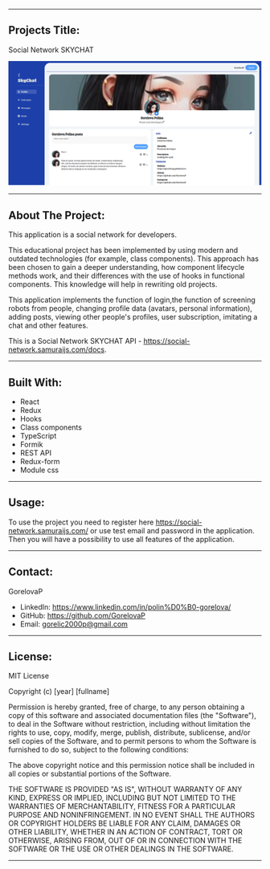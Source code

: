 <hr/>

## Projects Title:

Social Network SKYCHAT

![putsamyrai](src/components/assets/images/skychat.png)

<hr/>

## About The Project:

This application is a social network for developers. 

This educational project has been implemented by using modern and outdated technologies (for example, class components).
This approach has been chosen to gain a deeper understanding, how component lifecycle methods work,  and their differences with the use of hooks in functional components. This knowledge will help in rewriting old projects.

This application implements the function of login,the function of screening robots from people, changing profile data (avatars, personal information), adding posts, viewing other people's profiles, user subscription, imitating a chat and other features.

This is a Social Network SKYCHAT API - https://social-network.samuraijs.com/docs.

<hr/>

## Built With:

- React
- Redux
- Hooks
- Class components
- TypeScript
- Formik
- REST API
- Redux-form
- Module css

<hr/>

## Usage:

To use the project you need to register here  https://social-network.samuraijs.com/ or use test email and password in the application. Then you will have a possibility to use all features of the application.

<hr/>

## Contact:

GorelovaP

- LinkedIn: https://www.linkedin.com/in/polin%D0%B0-gorelova/
- GitHub: https://github.com/GorelovaP
- Email: gorelic2000p@gmail.com

<hr/>

## License:

MIT License

Copyright (c) [year] [fullname]

Permission is hereby granted, free of charge, to any person obtaining a copy of this software and associated
documentation files (the "Software"), to deal in the Software without restriction, including without limitation the
rights to use, copy, modify, merge, publish, distribute, sublicense, and/or sell copies of the Software, and to permit
persons to whom the Software is furnished to do so, subject to the following conditions:

The above copyright notice and this permission notice shall be included in all copies or substantial portions of the
Software.

THE SOFTWARE IS PROVIDED "AS IS", WITHOUT WARRANTY OF ANY KIND, EXPRESS OR IMPLIED, INCLUDING BUT NOT LIMITED TO THE
WARRANTIES OF MERCHANTABILITY, FITNESS FOR A PARTICULAR PURPOSE AND NONINFRINGEMENT. IN NO EVENT SHALL THE AUTHORS OR
COPYRIGHT HOLDERS BE LIABLE FOR ANY CLAIM, DAMAGES OR OTHER LIABILITY, WHETHER IN AN ACTION OF CONTRACT, TORT OR
OTHERWISE, ARISING FROM, OUT OF OR IN CONNECTION WITH THE SOFTWARE OR THE USE OR OTHER DEALINGS IN THE SOFTWARE.

<hr/>
